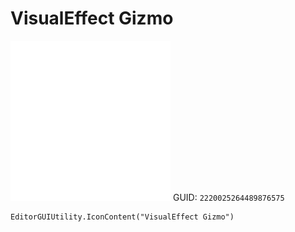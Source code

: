 # VisualEffect Gizmo
![](/img/VisualEffect%20Gizmo.png)
GUID: `2220025264489876575`
```
EditorGUIUtility.IconContent("VisualEffect Gizmo")
```
